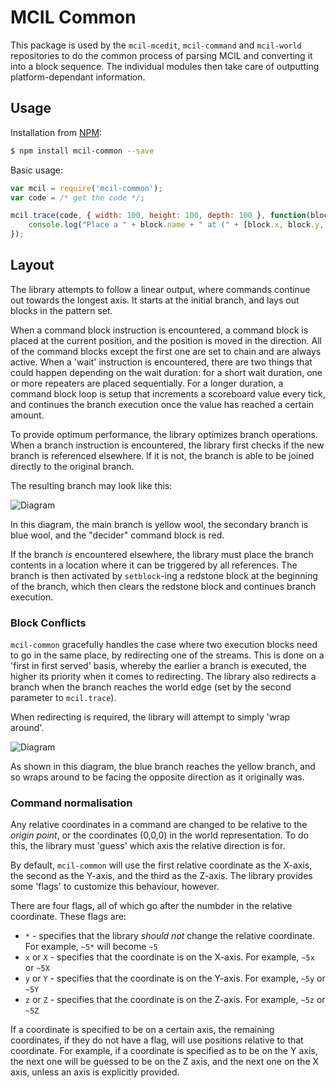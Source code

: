 # MCIL Common
This package is used by the `mcil-mcedit`, `mcil-command` and `mcil-world` repositories to do the common process of parsing MCIL and converting it into a block sequence. The individual modules then take care of outputting platform-dependant information.

## Usage

Installation from [NPM](https://npmjs.org):

```bash
$ npm install mcil-common --save
```

Basic usage:

```js
var mcil = require('mcil-common');
var code = /* get the code */;

mcil.trace(code, { width: 100, height: 100, depth: 100 }, function(block) {
    console.log("Place a " + block.name + " at (" + [block.x, block.y, block.z] + ")");
});

```

## Layout

The library attempts to follow a linear output, where commands continue out towards the longest axis. It starts at the initial branch, and lays out blocks in the pattern set.

When a command block instruction is encountered, a command block is placed at the current position, and the position is moved in the direction. All of the command blocks except the first one are set to chain and are always active. When a 'wait' instruction is encountered, there are two things that could happen depending on the wait duration: for a short wait duration, one or more repeaters are placed sequentially. For a longer duration, a command block loop is setup that increments a scoreboard value every tick, and continues the branch execution once the value has reached a certain amount.

To provide optimum performance, the library optimizes branch operations. When a branch instruction is encountered, the library first checks if the new branch is referenced elsewhere. If it is not, the branch is able to be joined directly to the original branch.

The resulting branch may look like this:

![Diagram](http://i.imgur.com/hVwwxTu.png)

In this diagram, the main branch is yellow wool, the secondary branch is blue wool, and the "decider" command block is red.

If the branch _is_ encountered elsewhere, the library must place the branch contents in a location where it can be triggered by all references. The branch is then activated by `setblock`-ing a redstone block at the beginning of the branch, which then clears the redstone block and continues branch execution.

### Block Conflicts

`mcil-common` gracefully handles the case where two execution blocks need to go in the same place, by redirecting one of the streams. This is done on a 'first in first served' basis, whereby the earlier a branch is executed, the higher its priority when it comes to redirecting. The library also redirects a branch when the branch reaches the world edge (set by the second parameter to `mcil.trace`).

When redirecting is required, the library will attempt to simply 'wrap around'.

![Diagram](http://i.imgur.com/5i18PQM.png)

As shown in this diagram, the blue branch reaches the yellow branch, and so wraps around to be facing the opposite direction as it originally was.

### Command normalisation

Any relative coordinates in a command are changed to be relative to the _origin point_, or the coordinates (0,0,0) in the world representation. To do this, the library must 'guess' which axis the relative direction is for.

By default, `mcil-common` will use the first relative coordinate as the X-axis, the second as the Y-axis, and the third as the Z-axis. The library provides some 'flags' to customize this behaviour, however.

There are four flags, all of which go after the numbder in the relative coordinate. These flags are:

 - `*` - specifies that the library _should not_ change the relative coordinate. For example, `~5*` will become `~5`
 - `x` or `X` - specifies that the coordinate is on the X-axis. For example, `~5x` or `~5X`
 - `y` or `Y` - specifies that the coordinate is on the Y-axis. For example, `~5y` or `~5Y`
 - `z` or `Z` - specifies that the coordinate is on the Z-axis. For example, `~5z` or `~5Z`

If a coordinate is specified to be on a certain axis, the remaining coordinates, if they do not have a flag, will use positions relative to that coordinate. For example, if a coordinate is specified as to be on the Y axis, the next one will be guessed to be on the Z axis, and the next one on the X axis, unless an axis is explicitly provided.
